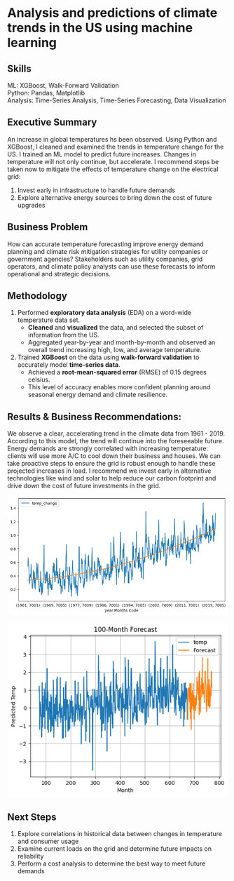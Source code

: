 # Analysis and predictions of climate trends in the US using machine learning
## Skills
ML: XGBoost, Walk-Forward Validation</br>
Python: Pandas, Matplotlib</br>
Analysis: Time-Series Analysis, Time-Series Forecasting,  Data Visualization

## Executive Summary
An increase in global temperatures hs been observed.
Using Python and XGBoost, I cleaned and examined the trends in temperature change for the US.
I trained an ML model to predict future increases.
Changes in temperature will not only continue, but accelerate.
I recommend steps be taken now to mitigate the effects of temperature change on the electrical grid:
1. Invest early in infrastructure to handle future demands
1. Explore alternative energy sources to bring down the cost of future upgrades

## Business Problem
How can accurate temperature forecasting improve energy demand planning and climate risk mitigation strategies for utility companies or government agencies?
Stakeholders such as utility companies, grid operators, and climate policy analysts can use these forecasts to inform operational and strategic decisions.

## Methodology
1. Performed **exploratory data analysis** (EDA) on a word-wide temperature data set.
    - **Cleaned** and **visualized** the data, and selected the subset of information from the US.
    - Aggregated year-by-year and month-by-month and observed an overall trend increasing high, low, and average temperature.
1. Trained **XGBoost** on the data using **walk-forward validation** to accurately model **time-series data**.
    - Achieved a **root-mean-squared error** (RMSE) of 0.15 degrees celsius.
    - This level of accuracy enables more confident planning around seasonal energy demand and climate resilience.

## Results & Business Recommendations:
We observe a clear, accelerating trend in the climate data from 1961 - 2019.
According to this model, the trend will continue into the foreseeable future.
Energy demands are strongly correlated with increasing temperature: clients will use more A/C to cool down their business and houses.
We can take proactive steps to ensure the grid is robust enough to handle these projected increases in load.
I recommend we invest early in alternative technologies like wind and solar to help reduce our carbon footprint and drive down the cost of future investments in the grid.

![Image of mont-by-moth trends in historical data](month-trends.png)

![Image of current and future trends from the ML model](xgboost-vis.png)

## Next Steps
1. Explore correlations in historical data between changes in temperature and consumer usage
1. Examine current loads on the grid and determine future impacts on reliability
1. Perform a cost analysis to determine the best way to meet future demands